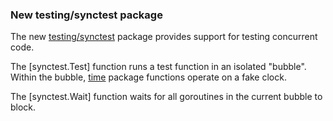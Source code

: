 ### New testing/synctest package

The new [testing/synctest](/pkg/testing/synctest) package
provides support for testing concurrent code.

The [synctest.Test] function runs a test function in an isolated
"bubble". Within the bubble, [time](/pkg/time) package functions
operate on a fake clock.

The [synctest.Wait] function waits for all goroutines in the
current bubble to block.
